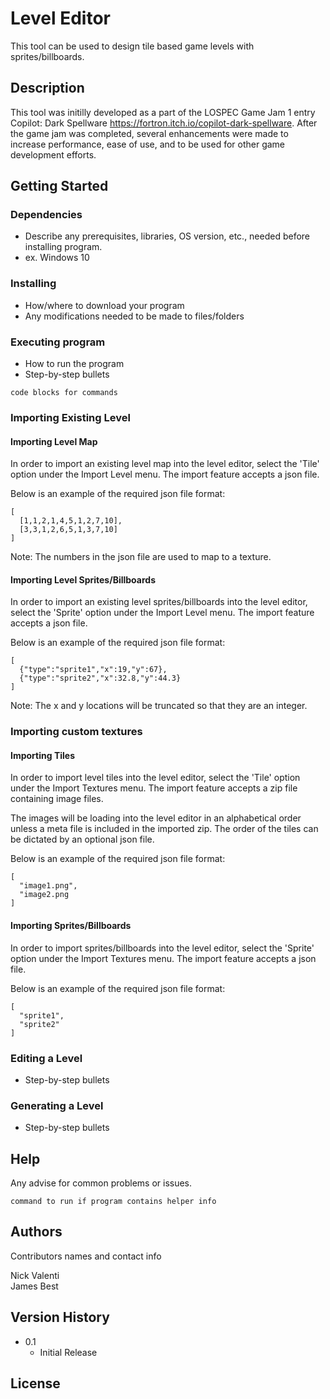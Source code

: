 # Level Editor

This tool can be used to design tile based game levels with sprites/billboards.

## Description

This tool was initilly developed as a part of the LOSPEC Game Jam 1 entry Copilot: Dark Spellware https://fortron.itch.io/copilot-dark-spellware.
After the game jam was completed, several enhancements were made to increase performance, ease of use, and to be used for other game development efforts.

## Getting Started

### Dependencies

* Describe any prerequisites, libraries, OS version, etc., needed before installing program.
* ex. Windows 10

### Installing

* How/where to download your program
* Any modifications needed to be made to files/folders

### Executing program

* How to run the program
* Step-by-step bullets
```
code blocks for commands
```

### Importing Existing Level

#### Importing Level Map
In order to import an existing level map into the level editor, select the 'Tile' option under the Import Level menu.
The import feature accepts a json file. 

Below is an example of the required json file format:
```
[
  [1,1,2,1,4,5,1,2,7,10],
  [3,3,1,2,6,5,1,3,7,10]
]
``` 
Note: The numbers in the json file are used to map to a texture.

#### Importing Level Sprites/Billboards

In order to import an existing level sprites/billboards into the level editor, select the 'Sprite' option under the Import Level menu.
The import feature accepts a json file.

Below is an example of the required json file format:
```
[
  {"type":"sprite1","x":19,"y":67},
  {"type":"sprite2","x":32.8,"y":44.3}
]
```
Note: The x and y locations will be truncated so that they are an integer.

### Importing custom textures

#### Importing Tiles

In order to import level tiles into the level editor, select the 'Tile' option under the Import Textures menu.
The import feature accepts a zip file containing image files.

The images will be loading into the level editor in an alphabetical order unless a meta file is included in the imported zip.
The order of the tiles can be dictated by an optional json file. 

Below is an example of the required json file format:
```
[
  "image1.png",
  "image2.png
]
``` 

#### Importing Sprites/Billboards

In order to import sprites/billboards into the level editor, select the 'Sprite' option under the Import Textures menu.
The import feature accepts a json file.

Below is an example of the required json file format:
```
[
  "sprite1",
  "sprite2"
]
``` 

### Editing a Level
* Step-by-step bullets

### Generating a Level
* Step-by-step bullets

## Help

Any advise for common problems or issues.
```
command to run if program contains helper info
```

## Authors

Contributors names and contact info

Nick Valenti  
James Best

## Version History

* 0.1
    * Initial Release

## License


